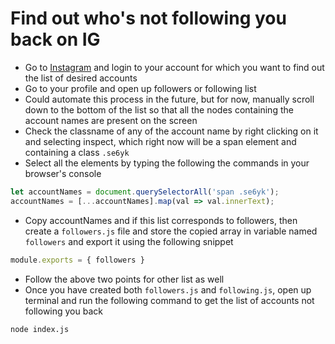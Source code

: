 # Find out who's not following you back on IG

-   Go to [Instagram](https://instagram.com/) and login to your account for which you want to find out the list of desired accounts
-   Go to your profile and open up followers or following list
-   Could automate this process in the future, but for now, manually scroll down to the bottom of the list so that all the nodes containing the account names are present on the screen
-   Check the classname of any of the account name by right clicking on it and selecting inspect, which right now will be a span element and containing a class `.se6yk`
-   Select all the elements by typing the following the commands in your browser's console

```javascript
let accountNames = document.querySelectorAll('span .se6yk');
accountNames = [...accountNames].map(val => val.innerText);
```

-   Copy accountNames and if this list corresponds to followers, then create a `followers.js` file and store the copied array in variable named `followers` and export it using the following snippet

```javascript
module.exports = { followers }
```

-   Follow the above two points for other list as well
-   Once you have created both `followers.js` and `following.js`, open up terminal and run the following command to get the list of accounts not following you back

```bash
node index.js
```
